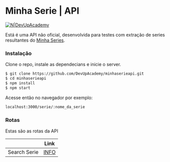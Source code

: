# Minha Serie | API

[![N|DevUpAcademy](https://raw.githubusercontent.com/jhonatadev/devup/master/img/dev-logo.png?token=ANqoRHHZ04HJQiPFhllvSkV4DecEu8nLks5cZCkzwA%3D%3D)](https://github.com/devupacademy)

Está é uma API não oficial, desenvolvida para testes com extração de series resultantes do [Minha Series](https://www.minhaserie.com.br "Site de Series").

### Instalação

Clone o repo, instale as dependecians e inicie o server.

```sh
$ git clone https://github.com/DevUpAcademy/minhaserieapi.git
$ cd minhaserieapi
$ npm install
$ npm start
```
Acesse então no navegador por exemplo:
```sh
localhost:3000/serie/:nome_da_serie
```


### Rotas

Estas são as rotas da API

|  | Link |
| ------ | ------ |
| Search Serie | [INFO](/) |
